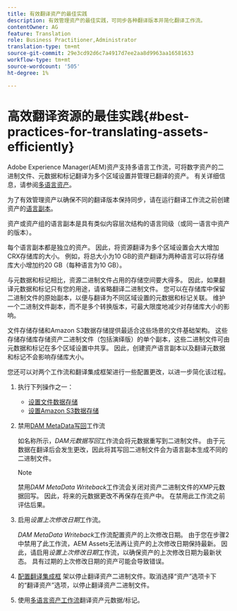 ```yaml
---
title: 有效翻译资产的最佳实践
description: 有效管理资产的最佳实践，可同步各种翻译版本并简化翻译工作流。
contentOwner: AG
feature: Translation
role: Business Practitioner,Administrator
translation-type: tm+mt
source-git-commit: 29e3cd92d6c7a4917d7ee2aa8d9963aa16581633
workflow-type: tm+mt
source-wordcount: '505'
ht-degree: 1%

---
```



# 高效翻译资源的最佳实践{#best-practices-for-translating-assets-efficiently}

Adobe Experience Manager(AEM)资产支持多语言工作流，可将数字资产的二进制文件、元数据和标记翻译为多个区域设置并管理已翻译的资产。 有关详细信息，请参阅[多语言资产](multilingual-assets.md)。

为了有效管理资产以确保不同的翻译版本保持同步，请在运行翻译工作流之前创建资产的[语言副本](preparing-assets-for-translation.md)。

资产或资产组的语言副本是具有类似内容层次结构的语言同级（或同一语言中资产的版本）。

每个语言副本都是独立的资产。 因此，将资源翻译为多个区域设置会大大增加CRX存储库的大小。 例如，将总大小为10 GB的资产翻译为两种语言可以将存储库大小增加约20 GB（每种语言为10 GB）。

与元数据和标记相比，资源二进制文件占用的存储空间要大得多。 因此，如果翻译元数据和标记只有您的用途，请省略翻译二进制文件。 您可以在存储库中保留二进制文件的原始副本，以便与翻译为不同区域设置的元数据和标记关联。 维护一个二进制文件副本，而不是多个转换版本，可最大限度地减少对存储库大小的影响。

文件存储存储和Amazon S3数据存储提供最适合这些场景的文件基础架构。 这些存储存储库存储资产二进制文件（包括演绎版）的单个副本，这些二进制文件可由元数据和标记在多个区域设置中共享。 因此，创建资产语言副本以及翻译元数据和标记不会影响存储库大小。

您还可以对两个工作流和翻译集成框架进行一些配置更改，以进一步简化该过程。

1. 执行下列操作之一：

   * [设置文件数据存储](/help/sites-deploying/data-store-config.md)
   * [设置Amazon S3数据存储](/help/sites-deploying/data-store-config.md)

1. 禁用[DAM MetaData写回](/help/sites-administering/workflow-offloader.md#disable-offloading)工作流

   如名称所示，*DAM元数据写回*&#x200B;工作流会将元数据重写到二进制文件。 由于元数据在翻译后会发生更改，因此将其写回二进制文件会为语言副本生成不同的二进制文件。

   >[!NOTE]
   >
   >禁用&#x200B;*DAM MetaData Writeback*&#x200B;工作流会关闭对资产二进制文件的XMP元数据回写。 因此，将来的元数据更改不再保存在资产中。 在禁用此工作流之前评估后果。

1. 启用&#x200B;*设置上次修改日期*&#x200B;工作流。

   *DAM MetaData Writeback*&#x200B;工作流配置资产的上次修改日期。 由于您在步骤2中禁用了此工作流，AEM Assets无法再让资产的上次修改日期保持最新。 因此，请启用&#x200B;*设置上次修改日期*&#x200B;工作流，以确保资产的上次修改日期为最新状态。 具有过期的上次修改日期的资产可能会导致错误。

1. [配置翻译集成框](/help/sites-administering/tc-tic.md) 架以停止翻译资产二进制文件。取消选择“资产”选项卡下的“翻译资产”选项，以停止翻译资产二进制文件。
1. 使用[多语言资产工作流](multilingual-assets.md)翻译资产元数据/标记。

